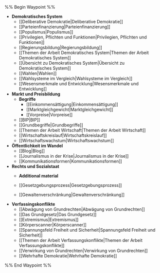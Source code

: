 %% Begin Waypoint %%
- **Demokratisches System**
	- [[Deliberative Demokratie|Deliberative Demokratie]]
	- [[Parteienfinanzierung|Parteienfinanzierung]]
	- [[Populismus|Populismus]]
	- [[Privilegien, Pflichten und Funktionen|Privilegien, Pflichten und Funktionen]]
	- [[Regierungsbildung|Regierungsbildung]]
	- [[Themen der Arbeit Demokratisches System|Themen der Arbeit Demokratisches System]]
	- [[Übersicht zu Demokratisches System|Übersicht zu Demokratisches System]]
	- [[Wahlen|Wahlen]]
	- [[Wahlsysteme im Vergleich|Wahlsysteme im Vergleich]]
	- [[Wesensmerkmale und Entwicklung|Wesensmerkmale und Entwicklung]]
- **Markt und Preisbildung**
	- **Begriffe**
		- [[Einkommensättigung|Einkommensättigung]]
		- [[Marktgleichgewicht|Marktgleichgewicht]]
		- [[Vorpreise|Vorpreise]]
	- [[BIP|BIP]]
	- [[Grundbegriffe|Grundbegriffe]]
	- [[Themen der Arbeit Wirtschaft|Themen der Arbeit Wirtschaft]]
	- [[Wirtschaftskreislauf|Wirtschaftskreislauf]]
	- [[Wirtschaftswachstum|Wirtschaftswachstum]]
- **Öffentlichkeit im Wandel**
	- [[Blog|Blog]]
	- [[Journalismus in der Krise|Journalismus in der Krise]]
	- [[Kommunikationsformen|Kommunikationsformen]]
- **Rechts und Sozialstaat**
	- **Additional material**

	- [[Gesetzgebungsprozess|Gesetzgebungsprozess]]
	- [[Gewaltenverschränkung|Gewaltenverschränkung]]
- **Verfassingskonflikte**
	- [[Abwägung von Grundrechten|Abwägung von Grundrechten]]
	- [[Das Grundgesetz|Das Grundgesetz]]
	- [[Extremismus|Extremismus]]
	- [[Körperscanner|Körperscanner]]
	- [[Spannungsfeld Freiheit und Sicherheit|Spannungsfeld Freiheit und Sicherheit]]
	- [[Themen der Arbeit Verfassungskonflikte|Themen der Arbeit Verfassungskonflikte]]
	- [[Verwirkung von Grundrechten|Verwirkung von Grundrechten]]
	- [[Wehrhafte Demokratie|Wehrhafte Demokratie]]

%% End Waypoint %%
